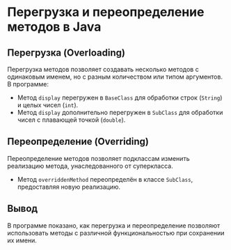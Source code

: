 # Перегрузка и переопределение методов в Java

## Перегрузка (Overloading)
Перегрузка методов позволяет создавать несколько методов с одинаковым именем, но с разным количеством или типом аргументов. В программе:

- Метод `display` перегружен в `BaseClass` для обработки строк (`String`) и целых чисел (`int`).
- Метод `display` дополнительно перегружен в `SubClass` для обработки чисел с плавающей точкой (`double`).

## Переопределение (Overriding)
Переопределение методов позволяет подклассам изменить реализацию метода, унаследованного от суперкласса. 

- Метод `overriddenMethod` переопределён в классе `SubClass`, предоставляя новую реализацию.

## Вывод
В программе показано, как перегрузка и переопределение позволяют использовать методы с различной функциональностью при сохранении их имени.